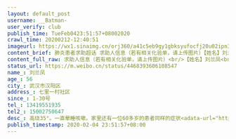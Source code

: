 ```yaml
---
layout: default_post
username: __Batman-
user_verify: club
publish_time: TueFeb0423:51:57+08002020
crawl_time: 20200212-12:40:51
imageurl: https://wx1.sinaimg.cn/orj360/a41c5eb9gy1gbksyufocfj20u02ipn3z.jpg
content_brief: 肺炎患者求助超话 求助人信息（若有相关化验单，请上传图片）【姓名】刘兰凤【年龄】56【所在城市】武汉市汉阳区【所在小区、社区】七里一村社区【患病时间】1-30号【联系方式】13419551935【其他紧急联系人】15002750647【病情描述】高烧35°。一直晕睡咳嗽。家里还有一位60多岁的患者同样 ...全文
content_full_raw: 求助人信息（若有相关化验单，请上传图片）<br/>【姓名】刘兰凤<br/>【年龄】56<br/>【所在城市】武汉市汉阳区<br/>【所在小区、社区】七里一村社区<br/>【患病时间】1-30号<br/>【联系方式】13419551935<br/>【其他紧急联系人】15002750647<br/>【病情描述】高烧35°。一直晕睡咳嗽。家里还有一位60多岁的患者同样的症状<adata-url="http://t.cn/R711sS9"href="http://weibo.com/p/100101B2094655D469A5F84692"data-hide=""><spanclass='url-icon'><imgstyle='width:1rem;height:1rem'src='https://h5.sinaimg.cn/upload/2015/09/25/3/timeline_card_small_location_default.png'></span><spanclass="surl-text">武汉·七里一村社区</span></a>
status_url: https://m.weibo.cn/status/4468393606108547
name_: 刘兰凤
age_: 56
city_: 武汉市汉阳区
address_: 七里一村社区
since_: 1-30号
tel_: 13419551935
tel2_: 15002750647
desc_: 高烧35°。一直晕睡咳嗽。家里还有一位60多岁的患者同样的症状<adata-url="http//t.cn/R711sS9"href="http//weibo.com/p/100101B2094655D469A5F84692"data-hide=""><spanclass='url-icon'><imgstyle='width1rem;height1rem'src='https//h5.sinaimg.cn/upload/2015/09/25/3/timeline_card_small_location_default.png'></span><spanclass="surl-text">武汉·七里一村社区</span></a>
publish_timestamp: 2020-02-04 23:51:57+08:00
---
```

